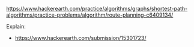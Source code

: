 https://www.hackerearth.com/practice/algorithms/graphs/shortest-path-algorithms/practice-problems/algorithm/route-planning-c6409134/

Explain:

- https://www.hackerearth.com/submission/15301723/
